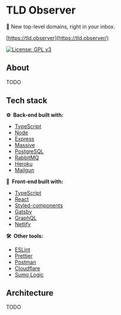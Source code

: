 # TLD Observer

👀 New top-level domains, right in your inbox.

[https://tld.observer](https://tld.observer/)

[![License: GPL v3](https://img.shields.io/badge/License-GPLv3-blue.svg)](https://www.gnu.org/licenses/gpl-3.0)

## About

TODO

## Tech stack

**⚙️ &nbsp;Back-end built with:**

- [TypeScript](https://www.typescriptlang.org/)
- [Node](https://nodejs.org/)
- [Express](https://www.express.com/)
- [Massive](https://massivejs.org/)
- [PostgreSQL](https://www.postgresql.org/)
- [RabbitMQ](https://www.rabbitmq.com/)
- [Heroku](https://heroku.com/)
- [Mailgun](https://www.mailgun.com/)

**💅 &nbsp;Front-end built with:**

- [TypeScript](https://www.typescriptlang.org/)
- [React](https://reactjs.org/)
- [Styled-components](https://styled-components.com/)
- [Gatsby](https://www.gatsbyjs.org/)
- [GraphQL](https://graphql.org/)
- [Netlify](https://www.netlify.com/)

**🛠️ &nbsp;Other tools:**

- [ESLint](https://eslint.org/)
- [Prettier](https://prettier.io/)
- [Postman](https://www.postman.com/)
- [Cloudflare](https://www.cloudflare.com/)
- [Sumo Logic](https://www.sumologic.com/)

## Architecture

TODO
